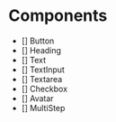 # Components

- [] Button
- [] Heading
- [] Text
- [] TextInput
- [] Textarea
- [] Checkbox
- [] Avatar
- [] MultiStep